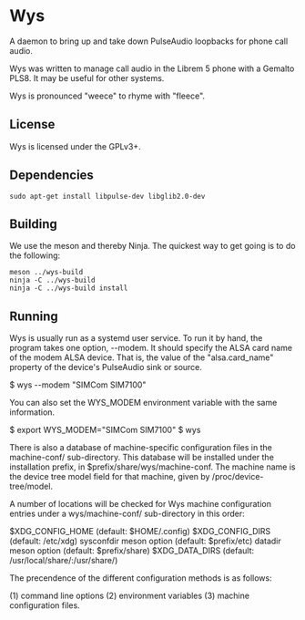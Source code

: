 # Wys
A daemon to bring up and take down PulseAudio loopbacks for phone call
audio.

Wys was written to manage call audio in the Librem 5 phone with a
Gemalto PLS8.  It may be useful for other systems.

Wys is pronounced "weece" to rhyme with "fleece".


## License
Wys is licensed under the GPLv3+.


## Dependencies

    sudo apt-get install libpulse-dev libglib2.0-dev


## Building
We use the meson and thereby Ninja.  The quickest way to get going is
to do the following:

    meson ../wys-build
    ninja -C ../wys-build
    ninja -C ../wys-build install


## Running
Wys is usually run as a systemd user service.  To run it by hand,
the program takes one option, --modem.  It should
specify the ALSA card name of the modem ALSA device.  That
is, the value of the "alsa.card_name" property of the device's
PulseAudio sink or source.

  $ wys --modem "SIMCom SIM7100"

You can also set the WYS_MODEM environment variable with
the same information.

  $ export WYS_MODEM="SIMCom SIM7100"
  $ wys

There is also a database of machine-specific configuration files in
the machine-conf/ sub-directory.  This database will be installed
under the installation prefix, in $prefix/share/wys/machine-conf.  The
machine name is the device tree model field for that machine, given by
/proc/device-tree/model.

A number of locations will be checked for Wys machine configuration
entries under a wys/machine-conf/ sub-directory in this order:

  $XDG_CONFIG_HOME         (default: $HOME/.config)
  $XDG_CONFIG_DIRS         (default: /etc/xdg)
  sysconfdir meson option  (default: $prefix/etc)
  datadir meson option     (default: $prefix/share)
  $XDG_DATA_DIRS           (default: /usr/local/share/:/usr/share/)

The precendence of the different configuration methods is as follows:

  (1) command line options
  (2) environment variables
  (3) machine configuration files.
